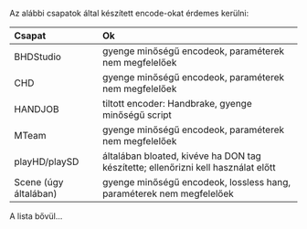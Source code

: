 Az alábbi csapatok által készített encode-okat érdemes kerülni:

| Csapat                | Ok                                                                                |
| :-                    | :-                                                                                |
| BHDStudio             | gyenge minőségű encodeok, paraméterek nem megfelelőek                             |
| CHD                   | gyenge minőségű encodeok, paraméterek nem megfelelőek                             |
| HANDJOB               | tiltott encoder: Handbrake, gyenge minőségű script                                |
| MTeam                 | gyenge minőségű encodeok, paraméterek nem megfelelőek                             |
| playHD/playSD         | általában bloated, kivéve ha DON tag készítette; ellenőrizni kell használat előtt |
| Scene (úgy általában) | gyenge minőségű encodeok, lossless hang, paraméterek nem megfelelőek              |

A lista bővül...
